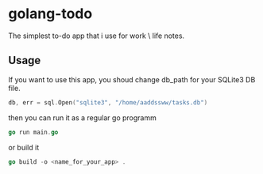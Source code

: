 # golang-todo
The simplest to-do app that i use for work \ life notes.

## Usage
If you want to use this app, you shoud change db_path for your SQLite3 DB file. 
```go
db, err = sql.Open("sqlite3", "/home/aaddssww/tasks.db")
```
then you can run it as a regular go programm
```go
go run main.go
```
or build it
```go
go build -o <name_for_your_app> .
```
